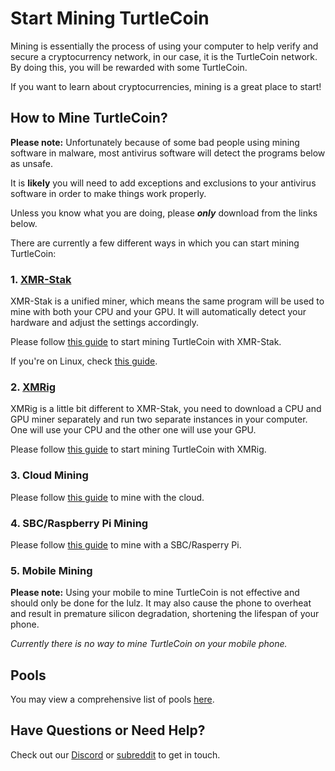 # Start Mining TurtleCoin

Mining is essentially the process of using your computer to help verify and secure a cryptocurrency network, in our case, it is the TurtleCoin network. By doing this, you will be rewarded with some TurtleCoin.

If you want to learn about cryptocurrencies, mining is a great place to start!

## How to Mine TurtleCoin?<a name="how-to-mine"></a>

**Please note:** Unfortunately because of some bad people using mining software in malware, most antivirus software will detect the programs below as unsafe. 

It is **likely** you will need to add exceptions and exclusions to your antivirus software in order to make things work properly. 

Unless you know what you are doing, please ***only*** download from the links below.

There are currently a few different ways in which you can start mining TurtleCoin:

### 1. [XMR-Stak](https://github.com/fireice-uk/xmr-stak)

XMR-Stak is a unified miner, which means the same program will be used to mine with both your CPU and your GPU. It will automatically detect your hardware and adjust the settings accordingly.

Please follow [this guide](XMR-Stak-Guide) to start mining TurtleCoin with XMR-Stak.

If you're on Linux, check [this guide](XMR-Stak-Linux-Guide).

### 2. [XMRig](https://github.com/xmrig/xmrig)

XMRig is a little bit different to XMR-Stak, you need to download a CPU and GPU miner separately and run two separate instances in your computer. One will use your CPU and the other one will use your GPU. 

Please follow [this guide](XMRig-Guide) to start mining TurtleCoin with XMRig.

### 3. Cloud Mining

Please follow [this guide](Cloud-Mining) to mine with the cloud.

### 4. SBC/Raspberry Pi Mining

Please follow [this guide](Mining-with-SBC) to mine with a SBC/Rasperry Pi.

### 5. Mobile Mining

**Please note:** Using your mobile to mine TurtleCoin is not effective and should only be done for the lulz. It may also cause the phone to overheat and result in premature silicon degradation, shortening the lifespan of your phone.

*Currently there is no way to mine TurtleCoin on your mobile phone.*

## Pools

You may view a comprehensive list of pools [here](Pools).

## Have Questions or Need Help?

Check out our [Discord](https://discord.gg/J7g99EE) or [subreddit](https://www.reddit.com/r/TRTL/) to get in touch.
